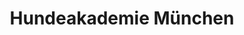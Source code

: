 ---
  title: Hundeakademie München
  image_link: ./assets/images/hundeakademie-muenchen.png
  page_link: https://xn--hundeakademie-mnchen-3ec.de/
---